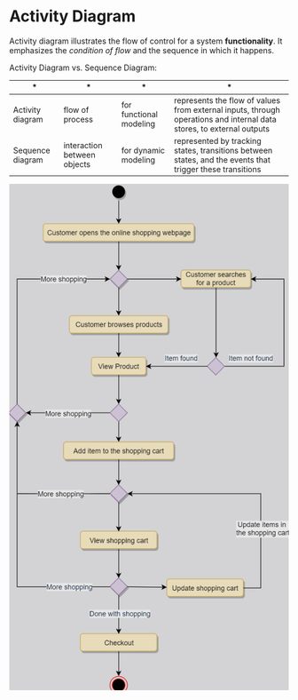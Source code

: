 # Activity Diagram

Activity diagram illustrates the flow of control for a system **functionality**. It emphasizes the *condition of flow* and the sequence in which it happens.

Activity Diagram vs. Sequence Diagram:

| * | * | * | * |
|---|---|---|---|
| Activity diagram | flow of process             | for functional modeling | represents the flow of values from external inputs, through operations and internal data stores, to external outputs |
| Sequence diagram | interaction between objects | for dynamic modeling    | represented by tracking states, transitions between states, and the events that trigger these transitions            |

![Activity diagram for online shopping](../res/activity-diagram-sample.png)
